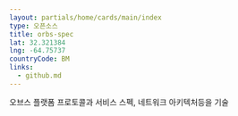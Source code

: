 ```yaml
---
layout: partials/home/cards/main/index
type: 오픈소스
title: orbs-spec
lat: 32.321384
lng: -64.75737
countryCode: BM
links:
  - github.md
---
```


오브스 플랫폼 프로토콜과 서비스 스펙, 네트워크 아키텍처등을 기술
